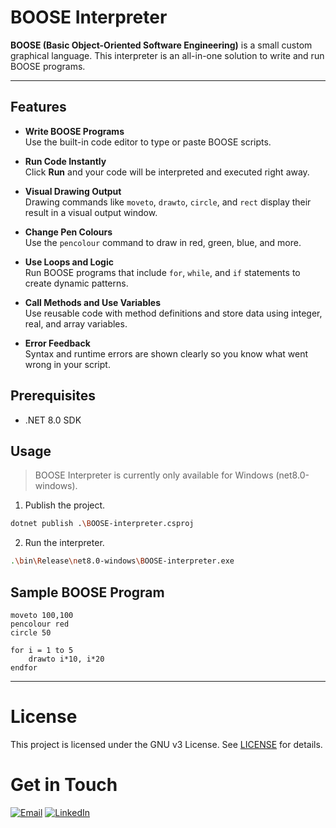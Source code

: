 # BOOSE Interpreter

**BOOSE (Basic Object-Oriented Software Engineering)** is a small custom graphical language. This interpreter is an all-in-one solution to write and run BOOSE programs.

---

## Features

- **Write BOOSE Programs**  
  Use the built-in code editor to type or paste BOOSE scripts.

- **Run Code Instantly**  
  Click **Run** and your code will be interpreted and executed right away.

- **Visual Drawing Output**  
  Drawing commands like `moveto`, `drawto`, `circle`, and `rect` display their result in a visual output window.

- **Change Pen Colours**  
  Use the `pencolour` command to draw in red, green, blue, and more.

- **Use Loops and Logic**  
  Run BOOSE programs that include `for`, `while`, and `if` statements to create dynamic patterns.

- **Call Methods and Use Variables**  
  Use reusable code with method definitions and store data using integer, real, and array variables.

- **Error Feedback**  
  Syntax and runtime errors are shown clearly so you know what went wrong in your script.

## Prerequisites
- .NET 8.0 SDK

## Usage

> BOOSE Interpreter is currently only available for Windows (net8.0-windows).

1. Publish the project.
```bash
dotnet publish .\BOOSE-interpreter.csproj
```
2. Run the interpreter.
```bash
.\bin\Release\net8.0-windows\BOOSE-interpreter.exe
```

## Sample BOOSE Program

```
moveto 100,100
pencolour red
circle 50

for i = 1 to 5
    drawto i*10, i*20
endfor
```

---

# License

This project is licensed under the GNU v3 License. See [LICENSE](LICENSE) for details.

# Get in Touch

[<img src="https://img.shields.io/badge/email-white?&style=for-the-badge&logo=gmail" alt="Email"/>](mailto:bhabishworgrg@gmail.com)
[<img src="https://img.shields.io/badge/linkedin-blue?&style=for-the-badge" alt="LinkedIn"/>](https://www.linkedin.com/in/bhabishwor-gurung/)
